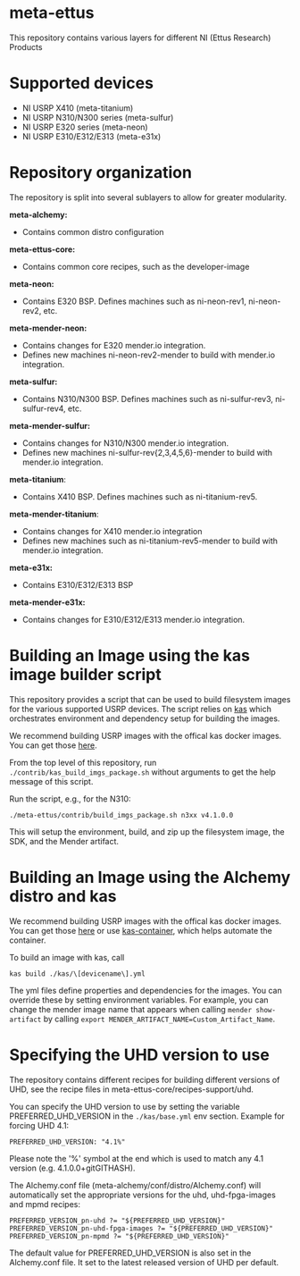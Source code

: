 meta-ettus
==========

This repository contains various layers for different NI (Ettus Research) Products

Supported devices
=================

  - NI USRP X410 (meta-titanium)
  - NI USRP N310/N300 series (meta-sulfur)
  - NI USRP E320 series (meta-neon)
  - NI USRP E310/E312/E313 (meta-e31x)


Repository organization
=======================

The repository is split into several sublayers to allow for greater modularity.

**meta-alchemy:**

- Contains common distro configuration

**meta-ettus-core:**

- Contains common core recipes, such as the developer-image

**meta-neon:**

- Contains E320 BSP. Defines machines such as ni-neon-rev1, ni-neon-rev2, etc.

**meta-mender-neon:**

- Contains changes for E320 mender.io integration.
- Defines new machines ni-neon-rev2-mender to build with mender.io integration.

**meta-sulfur:**

- Contains N310/N300 BSP. Defines machines such as ni-sulfur-rev3, ni-sulfur-rev4, etc.

**meta-mender-sulfur:**

- Contains changes for N310/N300 mender.io integration.
- Defines new machines ni-sulfur-rev{2,3,4,5,6}-mender to build with mender.io integration.

**meta-titanium**:

- Contains X410 BSP. Defines machines such as ni-titanium-rev5.

**meta-mender-titanium**:

- Contains changes for X410 mender.io integration
- Defines new machines such as ni-titanium-rev5-mender to build with mender.io integration.

**meta-e31x:**

- Contains E310/E312/E313 BSP

**meta-mender-e31x:**

- Contains changes for E310/E312/E313 mender.io integration.

Building an Image using the kas image builder script
====================================================

This repository provides a script that can be used to build filesystem images
for the various supported USRP devices. The script relies on [kas](https://github.com/siemens/kas) which
orchestrates environment and dependency setup for building the images.

We recommend building USRP images with the offical kas docker images. You can
get those [here](ghcr.io/siemens/kas/kas).

From the top level of this repository, run ``./contrib/kas_build_imgs_package.sh``
without arguments to get the help message of this script.

Run the script, e.g., for the N310:

    ./meta-ettus/contrib/build_imgs_package.sh n3xx v4.1.0.0

This will setup the environment, build, and zip up the filesystem image,
the SDK, and the Mender artifact.

Building an Image using the Alchemy distro and kas
==================================================

We recommend building USRP images with the offical kas docker images. You can
get those [here](ghcr.io/siemens/kas/kas) or use
[kas-container](https://github.com/siemens/kas/blob/master/kas-container), which helps automate the container.

To build an image with kas, call

    kas build ./kas/\[devicename\].yml

The yml files define properties and dependencies for the images. You can override
these by setting environment variables. For example, you can change the mender
image name that appears when calling ``mender show-artifact`` by
calling ``export MENDER_ARTIFACT_NAME=Custom_Artifact_Name``.

Specifying the UHD version to use
=================================

The repository contains different recipes for building different versions of
UHD, see the recipe files in meta-ettus-core/recipes-support/uhd.

You can specify the UHD version to use by setting the variable
PREFERRED_UHD_VERSION in the ``./kas/base.yml`` env section. Example for forcing UHD 4.1:

    PREFERRED_UHD_VERSION: "4.1%"

Please note the '%' symbol at the end which is used to match any 4.1 version
(e.g. 4.1.0.0+gitGITHASH).

The Alchemy.conf file (meta-alchemy/conf/distro/Alchemy.conf) will automatically
set the appropriate versions for the uhd, uhd-fpga-images and mpmd recipes:

    PREFERRED_VERSION_pn-uhd ?= "${PREFERRED_UHD_VERSION}"
    PREFERRED_VERSION_pn-uhd-fpga-images ?= "${PREFERRED_UHD_VERSION}"
    PREFERRED_VERSION_pn-mpmd ?= "${PREFERRED_UHD_VERSION}"

The default value for PREFERRED_UHD_VERSION is also set in the Alchemy.conf
file. It set to the latest released version of UHD per default.
